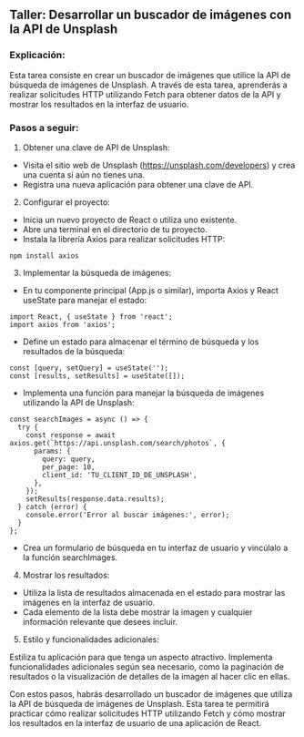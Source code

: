 ## Taller: Desarrollar un buscador de imágenes con la API de Unsplash

### Explicación:
Esta tarea consiste en crear un buscador de imágenes que utilice la API de búsqueda de imágenes de Unsplash. A través de esta tarea, aprenderás a realizar solicitudes HTTP utilizando Fetch para obtener datos de la API y mostrar los resultados en la interfaz de usuario.

### Pasos a seguir:

1. Obtener una clave de API de Unsplash:

- Visita el sitio web de Unsplash (https://unsplash.com/developers) y crea una cuenta si aún no tienes una.
- Registra una nueva aplicación para obtener una clave de API.

2. Configurar el proyecto:

 - Inicia un nuevo proyecto de React o utiliza uno existente.
 - Abre una terminal en el directorio de tu proyecto.
- Instala la librería Axios para realizar solicitudes HTTP:

```
npm install axios
```

3. Implementar la búsqueda de imágenes:

 - En tu componente principal (App.js o similar), importa Axios y React useState para manejar el estado:
```
import React, { useState } from 'react';
import axios from 'axios';
```

 - Define un estado para almacenar el término de búsqueda y los resultados de la búsqueda:

```
const [query, setQuery] = useState('');
const [results, setResults] = useState([]);
```
 - Implementa una función para manejar la búsqueda de imágenes utilizando la API de Unsplash:
```
const searchImages = async () => {
  try {
    const response = await axios.get(`https://api.unsplash.com/search/photos`, {
      params: {
        query: query,
        per_page: 10,
        client_id: 'TU_CLIENT_ID_DE_UNSPLASH',
      },
    });
    setResults(response.data.results);
  } catch (error) {
    console.error('Error al buscar imágenes:', error);
  }
};
```

 - Crea un formulario de búsqueda en tu interfaz de usuario y vincúlalo a la función searchImages.
4. Mostrar los resultados:

 - Utiliza la lista de resultados almacenada en el estado para mostrar las imágenes en la interfaz de usuario.
 - Cada elemento de la lista debe mostrar la imagen y cualquier información relevante que desees incluir.
5. Estilo y funcionalidades adicionales:

Estiliza tu aplicación para que tenga un aspecto atractivo.
Implementa funcionalidades adicionales según sea necesario, como la paginación de resultados o la visualización de detalles de la imagen al hacer clic en ellas.

Con estos pasos, habrás desarrollado un buscador de imágenes que utiliza la API de búsqueda de imágenes de Unsplash. Esta tarea te permitirá practicar cómo realizar solicitudes HTTP utilizando Fetch y cómo mostrar los resultados en la interfaz de usuario de una aplicación de React.